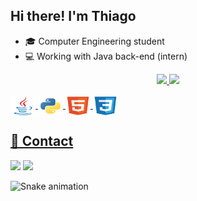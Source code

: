 ## Hi there! I'm Thiago
- 🎓 Computer Engineering student
- 💻 Working with Java back-end (intern)
<div align="center">
  <a href="https://github.com/thisanches07">
  <img height="180em" src="https://github-readme-stats.vercel.app/api?username=thisanches07&show_icons=true&theme=tokyonight&include_all_commits=true&count_private=true"/>
  <img height="180em" src="https://github-readme-stats.vercel.app/api/top-langs/?username=thisanches07&layout=compact&langs_count=7&theme=tokyonight"/>
</div>
  
<div style="display: inline_block"><br>
  <img align="center" alt="Thiago-Java" height="30" width="40" src="https://raw.githubusercontent.com/devicons/devicon/master/icons/java/java-original.svg">
  <img align="center" alt="Thiago-Python" height="30" width="40" src="https://raw.githubusercontent.com/devicons/devicon/master/icons/python/python-original.svg">
  <img align="center" alt="Thiago-HTML" height="30" width="40" src="https://raw.githubusercontent.com/devicons/devicon/master/icons/html5/html5-original.svg">
  <img align="center" alt="Thiago-CSS" height="30" width="40" src="https://raw.githubusercontent.com/devicons/devicon/master/icons/css3/css3-original.svg">
</div>
  

## 📌 Contact
  <div>
  <a href = "mailto:t.sanches0703@gmail.com"><img src="https://img.shields.io/badge/Gmail-D14836?style=for-the-badge&logo=gmail&logoColor=white" target="_blank"></a>
  <a href="https://www.linkedin.com/in/thiago-sanches-profile/" target="_blank"><img src="https://img.shields.io/badge/-LinkedIn-%230077B5?style=for-the-badge&logo=linkedin&logoColor=white" target="_blank"></a>
     
  </div>
  
  ![Snake animation](https://github.com/thisanches07/thisanches07/blob/output/github-contribution-grid-snake.svg)
